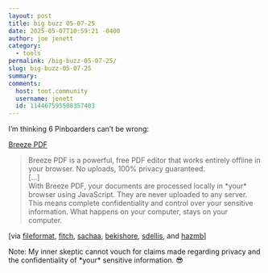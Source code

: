 ```yaml
---
layout: post
title: big buzz 05-07-25
date: 2025-05-07T10:59:21 -0400
author: joe jenett
category:
  - tools
permalink: /big-buzz-05-07-25/
slug: big-buzz-05-07-25
summary:
comments:
  host: toot.community
  username: jenett
  id: 114467595508357403
---
```

I’m thinking 6 Pinboarders can’t be wrong:

<a title="Best PDF Editor | Edit, Sign, Merge & Secure" href="https://breezepdf.com/">Breeze PDF</a>
<blockquote><p>Breeze PDF is a powerful, free PDF editor that works entirely offline in your browser. No uploads, 100% privacy guaranteed.<br> [...]<br>With Breeze PDF, your documents are processed locally in *your* browser using JavaScript. They are never uploaded to any server. This means complete confidentiality and control over your sensitive information. What happens on your computer, stays on your computer.</p></blockquote>
[via <a title="source" href="https://pinboard.in/u:fileformat">fileformat</a>, <a title="source" href="https://pinboard.in/u:fitch">fitch</a>, <a title="source" href="https://pinboard.in/u:sachaa">sachaa</a>, <a title="source" href="https://pinboard.in/u:bekishore">bekishore</a>, <a title="source" href="https://pinboard.in/u:sdellis">sdellis</a>, and <a title="source" href="https://pinboard.in/u:hazmb">hazmb</a>]

<p class="note">Note: My inner skeptic cannot vouch for claims made regarding privacy and the confidentiality of *your* sensitive information. 😎</p>

<a href="https://brid.gy/publish/mastodon"></a>